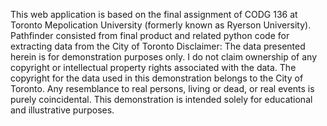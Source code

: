 This web application is based on the final assignment of CODG 136 at Toronto Mepolication University (formerly known as Ryerson University).
Pathfinder consisted from final product and related python code for extracting data from the City of Toronto
Disclaimer: The data presented herein is for demonstration purposes only. I do not claim ownership of any copyright or intellectual property rights associated with the data. The copyright for the data used in this demonstration belongs to the City of Toronto. Any resemblance to real persons, living or dead, or real events is purely coincidental. This demonstration is intended solely for educational and illustrative purposes.
